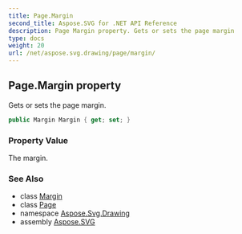 ```yaml
---
title: Page.Margin
second_title: Aspose.SVG for .NET API Reference
description: Page Margin property. Gets or sets the page margin
type: docs
weight: 20
url: /net/aspose.svg.drawing/page/margin/
---
```

## Page.Margin property

Gets or sets the page margin.

```csharp
public Margin Margin { get; set; }
```

### Property Value

The margin.

### See Also

* class [Margin](../../margin/)
* class [Page](../)
* namespace [Aspose.Svg.Drawing](../../../aspose.svg.drawing/)
* assembly [Aspose.SVG](../../../)
